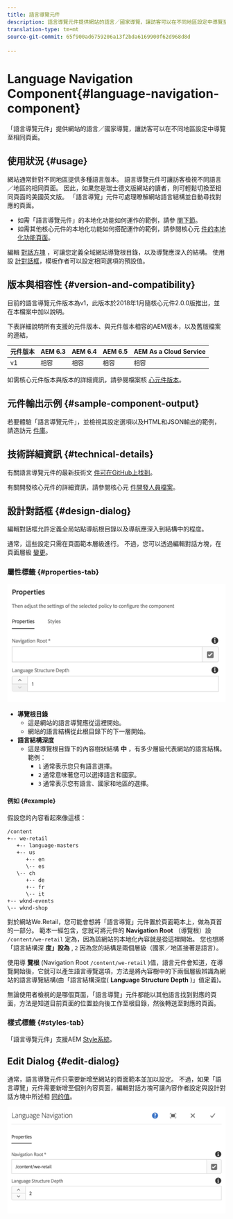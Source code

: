 ```yaml
---
title: 語言導覽元件
description: 語言導覽元件提供網站的語言／國家導覽，讓訪客可以在不同地區設定中導覽至相同頁面。
translation-type: tm+mt
source-git-commit: 65f900ad6759206a13f2bda6169900f62d968d8d

---
```



# Language Navigation Component{#language-navigation-component}

「語言導覽元件」提供網站的語言／國家導覽，讓訪客可以在不同地區設定中導覽至相同頁面。

## 使用狀況 {#usage}

網站通常針對不同地區提供多種語言版本。 語言導覽元件可讓訪客檢視不同語言／地區的相同頁面。 因此，如果您是瑞士德文版網站的讀者，則可輕鬆切換至相同頁面的美國英文版。 「語言導覽」元件可處理瞭解網站語言結構並自動尋找對應的頁面。

* 如需「語言導覽元件」的本地化功能如何運作的範例，請參 [閱下節](#example)。
* 如需其他核心元件的本地化功能如何搭配運作的範例，請參閱核心元 [件的本地化功能頁面](localization.md)。

編輯 [對話方塊](#edit-dialog) ，可讓您定義全域網站導覽根目錄，以及導覽應深入的結構。 使用設 [計對話框](#design-dialog)，模板作者可以設定相同選項的預設值。

## 版本與相容性 {#version-and-compatibility}

目前的語言導覽元件版本為v1，此版本於2018年1月隨核心元件2.0.0版推出，並在本檔案中加以說明。

下表詳細說明所有支援的元件版本、與元件版本相容的AEM版本，以及舊版檔案的連結。

| 元件版本 | AEM 6.3 | AEM 6.4 | AEM 6.5 | AEM As a Cloud Service |
|--- |--- |--- |--- |---|
| v1 | 相容 | 相容 | 相容 | 相容 |

如需核心元件版本與版本的詳細資訊，請參閱檔案核 [心元件版本](versions.md)。

## 元件輸出示例 {#sample-component-output}

若要體驗「語言導覽元件」，並檢視其設定選項以及HTML和JSON輸出的範例，請造訪元 [件庫](https://adobe.com/go/aem_cmp_library_langnav)。

## 技術詳細資訊 {#technical-details}

有關語言導覽元件的最新技術文 [件可在GitHub上找到](https://adobe.com/go/aem_cmp_tech_langnav_v1)。

有關開發核心元件的詳細資訊，請參閱核心元 [件開發人員檔案](developing.md)。

## 設計對話框 {#design-dialog}

編輯對話框允許定義全局站點導航根目錄以及導航應深入到結構中的程度。

通常，這些設定只需在頁面範本層級進行。 不過，您可以透過編輯對話方塊，在頁面層級 [變更](#edit-dialog)。

### 屬性標籤 {#properties-tab}

![](assets/screen_shot_2018-01-12at133642.png)

* **導覽根目錄**
   * 這是網站的語言導覽應從這裡開始。
   * 網站的語言結構從此根目錄下的下一層開始。
* **語言結構深度**
   * 這是導覽根目錄下的內容樹狀結構 **中** ，有多少層級代表網站的語言結構。 範例：
      * `1` 通常表示您只有語言選擇。
      * `2` 通常意味著您可以選擇語言和國家。
      * `3` 通常表示您有語言、國家和地區的選擇。

#### 例如 {#example}

假設您的內容看起來像這樣：

```
/content
+-- we-retail
   +-- language-masters
   +-- us
      +-- en
      \-- es
   \-- ch
      +-- de
      +-- fr
      \-- it
+-- wknd-events
\-- wknd-shop
```

對於網站We.Retail，您可能會想將「語言導覽」元件置於頁面範本上，做為頁首的一部分。 範本一經包含，您就可將元件的 **Navigation Root** （導覽根）設 `/content/we-retail` 定為，因為該網站的本地化內容就是從這裡開始。 您也想將「語言結構深 **度」設為** , `2` 因為您的結構是兩個層級（國家／地區接著是語言）。

使用導 **覽根** (Navigation Root `/content/we-retail` )值，語言元件會知道，在導覽開始後，它就可以產生語言導覽選項，方法是將內容樹中的下兩個層級辨識為網站的語言導覽結構(由「語言結構深度( **Language Structure Depth** )」值定義)。

無論使用者檢視的是哪個頁面，「語言導覽」元件都能以其他語言找到對應的頁面，方法是知道目前頁面的位置並向後工作至根目錄，然後轉送至對應的頁面。

### 樣式標籤 {#styles-tab}

「語言導覽元件」支援AEM [Style系統](authoring.md#component-styling)。

## Edit Dialog {#edit-dialog}

通常，語言導覽元件只需要新增至網站的頁面範本並加以設定。 不過，如果「語言導覽」元件需要新增至個別內容頁面，編輯對話方塊可讓內容作者設定與設計對話方塊中所述相 [同的值](#design-dialog)。

![](assets/screen_shot_2018-01-12at133353.png)
